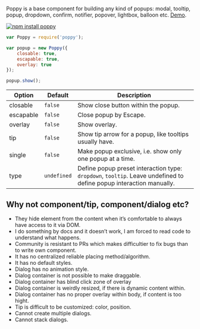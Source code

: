 Poppy is a base component for building any kind of popups: modal, tooltip, popup, dropdown, confirm, notifier, popover, lightbox, balloon etc. [Demo](http://dfcreative.github.io/poppy).


[![npm install poppy](https://nodei.co/npm/poppy.png?mini=true)](https://npmjs.org/package/poppy/)


```js
var Poppy = require('poppy');

var popup = new Poppy({
	closable: true,
	escapable: true,
	overlay: true
});

popup.show();
```

| Option | Default | Description |
|---|---|---|
| closable | `false` | Show close button within the popup. |
| escapable | `false` | Close popup by Escape. |
| overlay | `false` | Show overlay. |
| tip | `false` | Show tip arrow for a popup, like tooltips usually have. |
| single | `false` | Make popup exclusive, i.e. show only one popup at a time. |
| type | `undefined` | Define popup preset interaction type: `dropdown`, `tooltip`. Leave undefined to define popup interaction manually. |


## Why not component/tip, component/dialog etc?

* They hide element from the content when it’s comfortable to always have access to it via DOM.
* I do something by docs and it doesn’t work, I am forced to read code to understand what happens.
* Community is resistant to PRs which makes difficultier to fix bugs than to write own component.
* It has no centralized reliable placing method/algorithm.
* It has no default styles.
* Dialog has no animation style.
* Dialog container is not possible to make draggable.
* Dialog container has blind click zone of overlay
* Dialog container is weirdly resized, if there is dynamic content within.
* Dialog container has no proper overlay within body, if content is too hight.
* Tip is difficult to be customized: color, position.
* Cannot create multiple dialogs.
* Cannot stack dialogs.